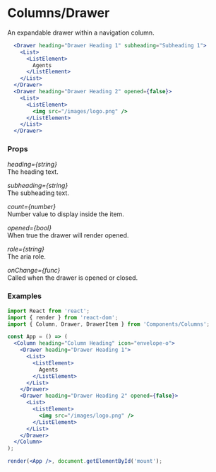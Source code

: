 Columns/Drawer
==============
An expandable drawer within a navigation column.

```jsx
  <Drawer heading="Drawer Heading 1" subheading="Subheading 1">
    <List>
      <ListElement>
        Agents
      </ListElement>
    </List>
  </Drawer>
  <Drawer heading="Drawer Heading 2" opened={false}>
    <List>
      <ListElement>
        <img src="/images/logo.png" />
      </ListElement>
    </List>
  </Drawer>
```

### Props

*heading={string}*  
The heading text.

*subheading={string}*  
The subheading text.

*count={number}*  
Number value to display inside the item.

*opened={bool}*  
When true the drawer will render opened.

*role={string}*  
The aria role.

*onChange={func}*  
Called when the drawer is opened or closed.


### Examples

```jsx
import React from 'react';
import { render } from 'react-dom';
import { Column, Drawer, DrawerItem } from 'Components/Columns';

const App = () => (
  <Column heading="Column Heading" icon="envelope-o">
    <Drawer heading="Drawer Heading 1">
      <List>
        <ListElement>
          Agents
        </ListElement>
      </List>
    </Drawer>
    <Drawer heading="Drawer Heading 2" opened={false}>
      <List>
        <ListElement>
          <img src="/images/logo.png" />
        </ListElement>
      </List>
    </Drawer>
  </Column>
);

render(<App />, document.getElementById('mount');
```
